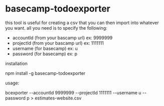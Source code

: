 # basecamp-todoexporter

this tool is useful for creating a csv that you can then import into whatever you want.  all you need is to specify the following:

* accountId (from your bascamp url) ex: 9999999
* projectId (from your bascamp url) ex: 1111111
* username (for basecamp) ex: u
* password (for basecamp) ex: p

installation

npm install -g basecamp-todoexporter

usage:

bcexporter --accountId 9999999 --projectId 1111111  --username u --password p > estimates-website.csv


